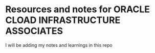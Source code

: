 # Resources and notes for ORACLE CLOAD INFRASTRUCTURE ASSOCIATES
I will be adding my notes and learnings in this repo 
